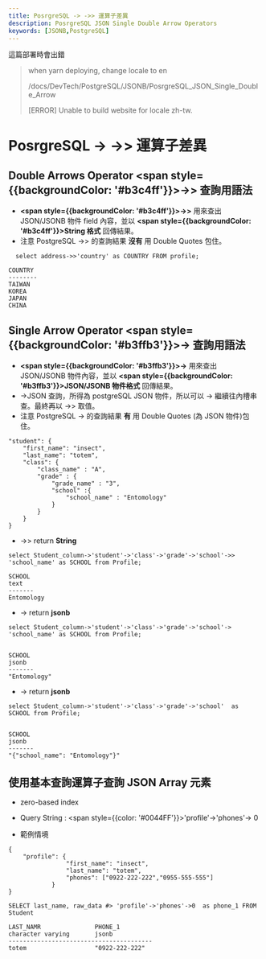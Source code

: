 ```yaml
---
title: PosrgreSQL -> ->> 運算子差異
description: PosrgreSQL JSON Single Double Arrow Operators 
keywords: [JSONB,PostgreSQL]
---
```










這篇部署時會出錯

>  when yarn deploying, change locale to en  
>  
>  /docs/DevTech/PostgreSQL/JSONB/PosrgreSQL_JSON_Single_Double_Arrow  
>    
>  [ERROR] Unable to build website for locale zh-tw.  

















# PosrgreSQL -> ->> 運算子差異


## Double Arrows Operator <span style={{backgroundColor: '#b3c4ff'}}>->></span> 查詢用語法
* __<span style={{backgroundColor: '#b3c4ff'}}>->></span>__ 用來查出 JSON/JSONB 物件 field 內容，並以 __<span style={{backgroundColor: '#b3c4ff'}}>String 格式</span>__ 回傳結果。
* 注意 PostgreSQL ->> 的查詢結果 __沒有__ 用 Double Quotes 包住。

```
  select address->>'country' as COUNTRY FROM profile;
  
COUNTRY
--------
TAIWAN
KOREA
JAPAN
CHINA
```


## Single Arrow Operator <span style={{backgroundColor: '#b3ffb3'}}>-></span> 查詢用語法
* __<span style={{backgroundColor: '#b3ffb3'}}>-></span>__ 用來查出 JSON/JSONB 物件內容，並以 __<span style={{backgroundColor: '#b3ffb3'}}>JSON/JSONB 物件格式</span>__ 回傳結果。
* ->JSON 查詢，所得為 postgreSQL JSON 物件，所以可以 -> 繼續往內槽串查。最終再以 ->> 取值。
* 注意 PostgreSQL -> 的查詢結果 __有__ 用 Double Quotes (為 JSON 物件)包住。


```
"student": {
	"first_name": "insect",
	"last_name": "totem",
	"class": {
		"class_name" : "A",
		"grade" : {
			"grade_name" : "3",
			"school" :{
				"school_name" : "Entomology"
			}
		}
	}
}
```

* ->> return __String__

```
select Student_column->'student'->'class'->'grade'->'school'->> 'school_name' as SCHOOL from Profile;

SCHOOL
text
-------
Entomology

```

* -> return __jsonb__

```
select Student_column->'student'->'class'->'grade'->'school'-> 'school_name' as SCHOOL from Profile;


SCHOOL
jsonb
-------
"Entomology"
```

* -> return __jsonb__

```
select Student_column->'student'->'class'->'grade'->'school'  as SCHOOL from Profile;


SCHOOL
jsonb
-------
"{"school_name": "Entomology"}"
```

## 使用基本查詢運算子查詢 JSON Array 元素
* zero-based index
* Query String : <span style={{color: '#0044FF'}}>'profile'->'phones'-> 0 </span>

* 範例情境

```
{
    "profile": {
                "first_name": "insect",
                "last_name": "totem",
                "phones": ["0922-222-222","0955-555-555"]
            }
}        
```

```
SELECT last_name, raw_data #> 'profile'->'phones'->0  as phone_1 FROM Student
  
LAST_NAMR               PHONE_1  
character varying       jsonb    
----------------------------------------
totem                   "0922-222-222"  

```
